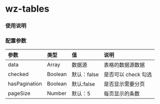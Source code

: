 # wz-tables

### 使用说明

### 配置参数

| 参数          | 类型    | 值          | 说明                |
| :------------ | :------ | :---------- | :------------------ |
| data          | Array   | 数据源      | 表格的数据源数据    |
| checked       | Boolean | 默认：false | 是否可以 check 勾选 |
| hasPagination | Boolean | 默认:false  | 是否显示需要分页    |
| pageSize      | Number  | 默认：5     | 每页显示的条数      |
